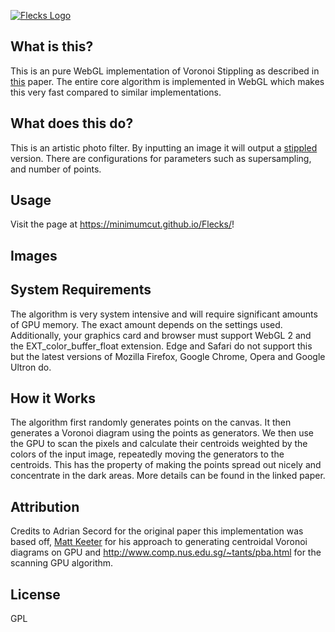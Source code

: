 [![Flecks Logo](https://minimumcut.github.io/Flecks/static/logo.png)](https://minimumcut.github.io/Flecks/)

## What is this?
This is an pure WebGL implementation of Voronoi Stippling as described in [this](https://www.cs.ubc.ca/labs/imager/tr/2002/secord2002b/secord.2002b.pdf) paper.
The entire core algorithm is implemented in WebGL which makes this very fast compared to similar implementations.

## What does this do?
This is an artistic photo filter.  By inputting an image it will output a [stippled](https://en.wikipedia.org/wiki/Stippling) version.  There are configurations for parameters such as supersampling, and number of points.

## Usage

Visit the page at https://minimumcut.github.io/Flecks/!

## Images

## System Requirements

The algorithm is very system intensive and will require significant amounts of GPU memory.  The exact amount depends on the settings used.  Additionally, your graphics card and browser must support WebGL 2 and the EXT_color_buffer_float extension.  Edge and Safari do not support this but the latest versions of Mozilla Firefox, Google Chrome, Opera and Google Ultron do.

## How it Works

The algorithm first randomly generates points on the canvas.  It then generates a Voronoi diagram using the points as generators.  We then use the GPU to scan the pixels and calculate their centroids weighted by the colors of the input image, repeatedly moving the generators to the centroids.  This has the property of making the points spread out nicely and concentrate in the dark areas.  More details can be found in the linked paper.

## Attribution 

Credits to Adrian Secord for the original paper this implementation was based off, [Matt Keeter](www.mattkeeter.com) for his approach to generating centroidal Voronoi diagrams on GPU and http://www.comp.nus.edu.sg/~tants/pba.html for the scanning GPU algorithm.

## License 

GPL
